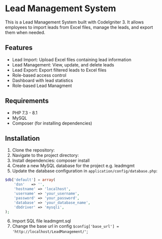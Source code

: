 # Lead Management System

This is a Lead Management System built with CodeIgniter 3. It allows employees to import leads from Excel files, manage the leads, and export them when needed.

## Features

- Lead Import: Upload Excel files containing lead information
- Lead Management: View, update, and delete leads
- Lead Export: Export filtered leads to Excel files
- Role-based access control
- Dashboard with lead statistics
- Role-based Lead Managment

## Requirements

- PHP 7.3 - 8.1
- MySQL
- Composer (for installing dependencies)

## Installation

1. Clone the repository: 
2. Navigate to the project directory:
3. Install dependencies: composer install
4. Create a new MySQL database for the project e.g. leadmgmt
5. Update the database configuration in `application/config/database.php`:
```php
$db['default'] = array(
    'dsn'   => '',
    'hostname' => 'localhost',
    'username' => 'your_username',
    'password' => 'your_password',
    'database' => 'your_database_name',
    'dbdriver' => 'mysqli',
);
```

6. Import SQL file leadmgmt.sql
7. Change the base url in config `$config['base_url'] = 'http://localhost/LeadManagement/'`;
